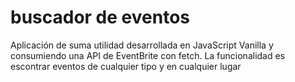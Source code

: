 # buscador de eventos
Aplicación de suma utilidad desarrollada en JavaScript Vanilla y consumiendo una API de EventBrite con fetch. La funcionalidad es escontrar eventos de cualquier tipo y en cualquier lugar
